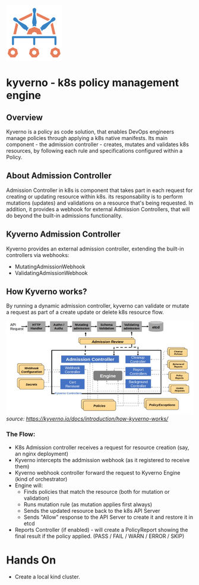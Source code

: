 ![kyverno-icon](kyverno.png)
# kyverno - k8s policy management engine

## Overview
Kyverno is a policy as code solution, that enables DevOps engineers manage policies through applying a k8s native manifests. Its main component - the admission controller - creates, mutates and validates k8s resources, by following each rule and specifications configured within a Policy.

## About Admission Controller
Admission Controller in k8s is component that takes part in each request for creating or updating resource within k8s. its responsability is to perform mutations (updates) and validations on a resource that's being requested. In addition, it provides a webhook for external Admission Controllers, that will do beyond the built-in admissions functionality.

## Kyverno Admission Controller
Kyverno provides an external admission controller, extending the built-in controllers via webhooks:
- MutatingAdmissionWebhook
- ValidatingAdmissionWebhook

## How Kyverno works?
By running a dynamic admission controller, kyverno can validate or mutate a request as part of a create update or delete k8s resource flow.

![flow](howkyvernoworks.jpg)
<i>source: https://kyverno.io/docs/introduction/how-kyverno-works/ </i>

### The Flow:
* K8s Admission controller receives a request for resource creation (say, an nginx deployment)
* Kyverno intercepts the addmission webhook (as it registered to receive them)
* Kyverno webhook controller forward the request to Kyverno Engine (kind of orchestrator)
* Engine will:
  * Finds policies that match the resource (both for mutation or validation)
  * Runs mutation rule (as mutation applies first always)
  * Sends the updated resource back to the k8s API Server
  * Sends "Allow" response to the API Server to create it and restore it in etcd
* Reports Controller (if enabled) - will create a PolicyReport showing the final result if the policy applied. (PASS / FAIL / WARN / ERROR / SKIP)

# Hands On
* Create a local kind cluster. 